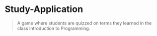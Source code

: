 # Study-Application

> A game where students are quizzed on terms they learned in the class Introduction to Programming.

